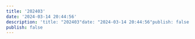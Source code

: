 ```yaml
---
title: '202403'
date: '2024-03-14 20:44:56'
description: 'title: "202403"date: "2024-03-14 20:44:56"publish: false'
publish: false
---
```


